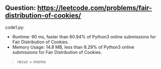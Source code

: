 ## Question: https://leetcode.com/problems/fair-distribution-of-cookies/

code1.py:
* Runtime: 90 ms, faster than 60.94% of Python3 online submissions for Fair Distribution of Cookies.
* Memory Usage: 14.8 MB, less than 8.29% of Python3 online submissions for Fair Distribution of Cookies.
> recur + memo